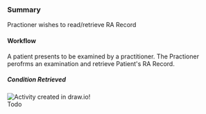 ### Summary

<p>Practioner wishes to read/retrieve RA Record</p>    

#### Workflow

A patient presents to be examined by a practitioner. The Practioner perofrms an examination and retrieve Patient's RA Record.

##### Condition Retrieved

<div>
    <img style="max-width: 70%" alt="Activity created in draw.io!" src="retrievecondition.drawio.png"/>
</div>Todo
